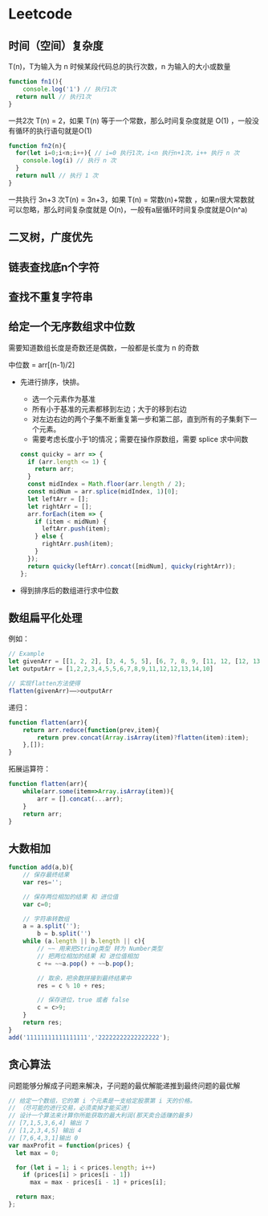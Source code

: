 # Leetcode 

## 时间（空间）复杂度

T(n)，T为输入为 n 时候某段代码总的执行次数，n 为输入的大小或数量

```js
function fn1(){
 	console.log('1') // 执行1次
  return null // 执行1次
}
```

一共2次 T(n) = 2，如果 T(n) 等于一个常数，那么时间复杂度就是 O(1) ，一般没有循环的执行语句就是O(1)

```js
function fn2(n){
  for(let i=0;i<n;i++){ // i=0 执行1次，i<n 执行n+1次，i++ 执行 n 次
    console.log(i) // 执行 n 次
  }
  return null // 执行 1 次
}
```

一共执行 3n+3 次T(n) = 3n+3，如果 T(n) = 常数(n)+常数 ，如果n很大常数就可以忽略，那么时间复杂度就是 O(n)，一般有a层循环时间复杂度就是O(n^a) 



## 二叉树，广度优先

## 链表查找底n个字符

## 查找不重复字符串

## 给定一个无序数组求中位数

需要知道数组长度是奇数还是偶数，一般都是长度为 n 的奇数

中位数 = arr[(n-1)/2]

+ 先进行排序，快排。

  + 选一个元素作为基准
  + 所有小于基准的元素都移到左边；大于的移到右边
  + 对左边右边的两个子集不断重复第一步和第二部，直到所有的子集剩下一个元素。
  + 需要考虑长度小于1的情况；需要在操作原数组，需要 splice 求中间数

  ```js
  const quicky = arr => {
    if (arr.length <= 1) {
      return arr;
    }
    const midIndex = Math.floor(arr.length / 2);
    const midNum = arr.splice(midIndex, 1)[0]; 
    let leftArr = [];
    let rightArr = [];
    arr.forEach(item => {
      if (item < midNum) {
        leftArr.push(item);
      } else {
        rightArr.push(item);
      }
    });
    return quicky(leftArr).concat([midNum], quicky(rightArr));
  };
  ```

+ 得到排序后的数组进行求中位数 

## 数组扁平化处理

例如：

```js
// Example
let givenArr = [[1, 2, 2], [3, 4, 5, 5], [6, 7, 8, 9, [11, 12, [12, 13, [14]]]], 10];
let outputArr = [1,2,2,3,4,5,5,6,7,8,9,11,12,12,13,14,10]

// 实现flatten方法使得
flatten(givenArr)——>outputArr

```

递归：

```js
function flatten(arr){
    return arr.reduce(function(prev,item){
        return prev.concat(Array.isArray(item)?flatten(item):item);
    },[]);
}

```

拓展运算符：

```js
function flatten(arr){
    while(arr.some(item=>Array.isArray(item)){
        arr = [].concat(...arr);
    }
    return arr;
}

```

## 大数相加

```js
function add(a,b){
    // 保存最终结果
    var res='';

    // 保存两位相加的结果 和 进位值
    var c=0;

    // 字符串转数组
    a = a.split('');
		b = b.split('')
    while (a.length || b.length || c){
        // ~~ 用来把String类型 转为 Number类型
        // 把两位相加的结果 和 进位值相加
        c += ~~a.pop() + ~~b.pop();

        // 取余，把余数拼接到最终结果中
        res = c % 10 + res;

        // 保存进位，true 或者 false
        c = c>9;
    }
    return res;
}
add('11111111111111111','22222222222222222');
```

## 贪心算法

 问题能够分解成子问题来解决，子问题的最优解能递推到最终问题的最优解

```js
// 给定一个数组，它的第 i 个元素是一支给定股票第 i 天的价格。 
// （尽可能的进行交易，必须卖掉才能买进）
// 设计一个算法来计算你所能获取的最大利润(那天卖合适赚的最多)
// [7,1,5,3,6,4] 输出 7
// [1,2,3,4,5] 输出 4
// [7,6,4,3,1]输出 0
var maxProfit = function(prices) {
  let max = 0;

  for (let i = 1; i < prices.length; i++)
    if (prices[i] > prices[i - 1])
      max = max - prices[i - 1] + prices[i];

  return max;
};
```

